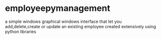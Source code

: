 # employeepymanagement
a simple windows graphical windows interface that let you add,delete,create or update an existing employee created extensively using python libraries
